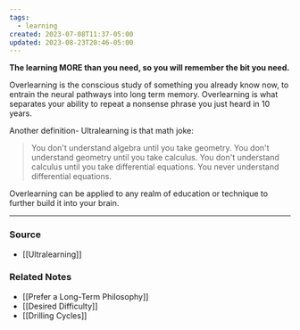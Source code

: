 ```yaml
---
tags:
  - learning
created: 2023-07-08T11:37-05:00
updated: 2023-08-23T20:46-05:00
---
```

**The learning MORE than you need, so you will remember the bit you need.**

Overlearning is the conscious study of something you already know now, to entrain the neural pathways into long term memory. Overlearning is what separates your ability to repeat a nonsense phrase you just heard in 10 years. 

Another definition- Ultralearning is that math joke:
> You don't understand algebra until you take geometry.
> You don't understand geometry until you take calculus.
> You don't understand calculus until you take differential equations. 
> You never understand differential equations.

Overlearning can be applied to any realm of education or technique to further build it into your brain. 

---
### Source
- [[Ultralearning]]

### Related Notes
- [[Prefer a Long-Term Philosophy]] 
- [[Desired Difficulty]]
- [[Drilling Cycles]]